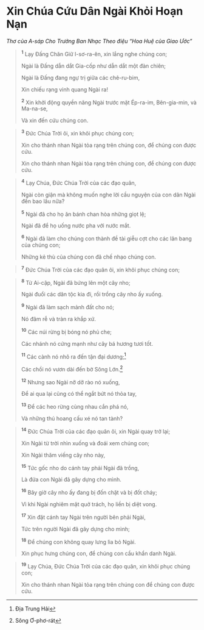 # Xin Chúa Cứu Dân Ngài Khỏi Hoạn Nạn
*Thơ của A-sáp Cho Trưởng Ban Nhạc Theo điệu “Hoa Huệ của Giao Ước”*

> <sup><b>1</b></sup> Lạy Ðấng Chăn Giữ I-sơ-ra-ên, xin lắng nghe chúng con;
> 
> Ngài là Ðấng dẫn dắt Gia-cốp như dẫn dắt một đàn chiên;
> 
> Ngài là Ðấng đang ngự trị giữa các chê-ru-bim,
> 
> Xin chiếu rạng vinh quang Ngài ra!
> 
> <sup><b>2</b></sup> Xin khởi động quyền năng Ngài trước mặt Ép-ra-im, Bên-gia-min, và Ma-na-se,
> 
> Và xin đến cứu chúng con.
>


> <sup><b>3</b></sup> Ðức Chúa Trời ôi, xin khôi phục chúng con;
> 
> Xin cho thánh nhan Ngài tỏa rạng trên chúng con, để chúng con được cứu.
> 
> Xin cho thánh nhan Ngài tỏa rạng trên chúng con, để chúng con được cứu.
>


> <sup><b>4</b></sup> Lạy Chúa, Ðức Chúa Trời của các đạo quân,
> 
> Ngài còn giận mà không muốn nghe lời cầu nguyện của con dân Ngài đến bao lâu nữa?
> 
> <sup><b>5</b></sup> Ngài đã cho họ ăn bánh chan hòa những giọt lệ;
> 
> Ngài đã để họ uống nước pha với nước mắt.
> 
> <sup><b>6</b></sup> Ngài đã làm cho chúng con thành đề tài giễu cợt cho các lân bang của chúng con;
> 
> Những kẻ thù của chúng con đã chế nhạo chúng con.
>


> <sup><b>7</b></sup> Ðức Chúa Trời của các đạo quân ôi, xin khôi phục chúng con;
>


> <sup><b>8</b></sup> Từ Ai-cập, Ngài đã bứng lên một cây nho;
> 
> Ngài đuổi các dân tộc kia đi, rồi trồng cây nho ấy xuống.
> 
> <sup><b>9</b></sup> Ngài đã làm sạch mảnh đất cho nó;
> 
> Nó đâm rễ và tràn ra khắp xứ.
> 
> <sup><b>10</b></sup> Các núi rừng bị bóng nó phủ che;
> 
> Các nhánh nó cứng mạnh như cây bá hương tươi tốt.
> 
> <sup><b>11</b></sup> Các cành nó nhô ra đến tận đại dương;[^1]
> 
> Các chồi nó vươn dài đến bờ Sông Lớn.[^2]
> 
> <sup><b>12</b></sup> Nhưng sao Ngài nỡ dỡ rào nó xuống,
> 
> Ðể ai qua lại cũng có thể ngắt bứt nó thỏa tay,
> 
> <sup><b>13</b></sup> Ðể các heo rừng cùng nhau cắn phá nó,
> 
> Và những thú hoang cấu xé nó tan tành?
>


> <sup><b>14</b></sup> Ðức Chúa Trời của các đạo quân ôi, xin Ngài quay trở lại;
> 
> Xin Ngài từ trời nhìn xuống và đoái xem chúng con;
> 
> Xin Ngài thăm viếng cây nho này,
> 
> <sup><b>15</b></sup> Tức gốc nho do cánh tay phải Ngài đã trồng,
> 
> Là đứa con Ngài đã gây dựng cho mình.
> 
> <sup><b>16</b></sup> Bây giờ cây nho ấy đang bị đốn chặt và bị đốt cháy;
> 
> Vì khi Ngài nghiêm mặt quở trách, họ liền bị diệt vong.
> 
> <sup><b>17</b></sup> Xin đặt cánh tay Ngài trên người bên phải Ngài,
> 
> Tức trên người Ngài đã gây dựng cho mình;
> 
> <sup><b>18</b></sup> Ðể chúng con không quay lưng lìa bỏ Ngài.
> 
> Xin phục hưng chúng con, để chúng con cầu khẩn danh Ngài.
>


> <sup><b>19</b></sup> Lạy Chúa, Ðức Chúa Trời của các đạo quân, xin khôi phục chúng con;
> 
> Xin cho thánh nhan Ngài tỏa rạng trên chúng con để chúng con được cứu.
>

[^1]: Ðịa Trung Hải
[^2]: Sông Ơ-phơ-rát